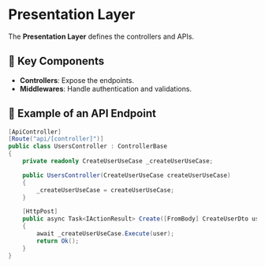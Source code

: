 # Presentation Layer

The **Presentation Layer** defines the controllers and APIs.

## 📌 Key Components
- **Controllers**: Expose the endpoints.
- **Middlewares**: Handle authentication and validations.

## 🔧 Example of an API Endpoint
```csharp
[ApiController]
[Route("api/[controller]")]
public class UsersController : ControllerBase
{
    private readonly CreateUserUseCase _createUserUseCase;

    public UsersController(CreateUserUseCase createUserUseCase)
    {
        _createUserUseCase = createUserUseCase;
    }

    [HttpPost]
    public async Task<IActionResult> Create([FromBody] CreateUserDto user)
    {
        await _createUserUseCase.Execute(user);
        return Ok();
    }
}
